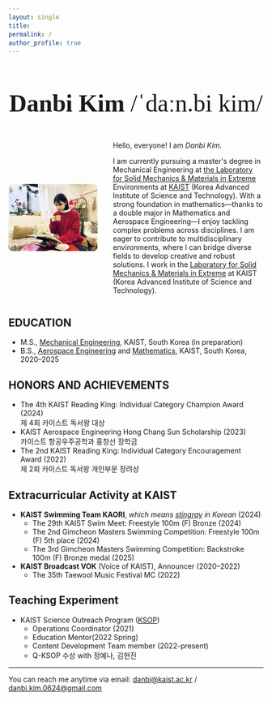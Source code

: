 ```yaml
---
layout: single
title: 
permalink: /
author_profile: true
---
```


<div style="text-align: center; margin-top: 3rem; margin-bottom: 2rem;">
  <h1 style="font-size: 3rem; font-weight: 700; font-family: 'Bitter', serif;">
    Danbi Kim <span style="font-weight: 400;">/ˈdaːn.bi kim/</span>
  </h1>
</div>

<div style="display: flex; gap: 30px; align-items: center; margin-top: 30px;">
  <img src="/assets/images/IMG_3196.jpg" alt="Danbi Kim" style="width: 35%; border-radius: 8px;" />
  <div>
    <p>Hello, everyone! I am <em>Danbi Kim</em>.</p>
    <p>
      I am currently pursuing a master's degree in Mechanical Engineering at <a href = "https://continuum.kaist.ac.kr/">the Laboratory for Solid Mechanics & Materials in Extreme</a> Environments at <a href = "https://www.kaist.ac.kr/en/">KAIST</a> (Korea Advanced Institute of Science and Technology). With a strong foundation in mathematics—thanks to a double major in Mathematics and Aerospace Engineering—I enjoy tackling complex problems across disciplines. I am eager to contribute to multidisciplinary environments, where I can bridge diverse fields to develop creative and robust solutions.
      I work in the <a href="#">Laboratory for Solid Mechanics & Materials in Extreme</a>  
      at KAIST (Korea Advanced Institute of Science and Technology).
    </p>
  </div>
</div>

## EDUCATION

- M.S., [Mechanical Engineering](https://me.kaist.ac.kr/eng/main/main.html), KAIST, South Korea (in preparation)  
- B.S., [Aerospace Engineering](https://ae.kaist.ac.kr/) and [Mathematics](https://mathsci.kaist.ac.kr/home/en/), KAIST, South Korea, 2020–2025

## HONORS AND ACHIEVEMENTS

 
- The 4th KAIST Reading King: Individual Category Champion Award (2024)  
  제 4회 카이스트 독서왕 대상
- KAIST Aerospace Engineering Hong Chang Sun Scholarship (2023)  
  카이스트 항공우주공학과 홍창선 장학금 
- The 2nd KAIST Reading King: Individual Category Encouragement Award (2022)  
  제 2회 카이스트 독서왕 개인부문 장려상

## Extracurricular Activity at KAIST

- **KAIST Swimming Team KAORI**, *which means [stingray](https://en.wikipedia.org/wiki/Stingray) in Korean* (2024)  
  - The 29th KAIST Swim Meet: Freestyle 100m (F) Bronze (2024)  
  - The 2nd Gimcheon Masters Swimming Competition: Freestyle 100m (F) 5th place (2024)
  - The 3rd Gimcheon Masters Swimming Competition: Backstroke 100m (F) Bronze medal (2025)  
- **KAIST Broadcast VOK** (Voice of KAIST), Announcer (2020–2022)  
  - The 35th Taewool Music Festival MC (2022)

## Teaching Experiment

- KAIST Science Outreach Program ([KSOP](https://outreach.kaist.ac.kr/))
  - Operations Coordinator (2021)
  - Education Mentor(2022 Spring)
  - Content Development Team member (2022-present)
  - Q-KSOP  수상 with 정예나, 김현진


---
You can reach me anytime via email:
danbi@kaist.ac.kr / danbi.kim.0624@gmail.com